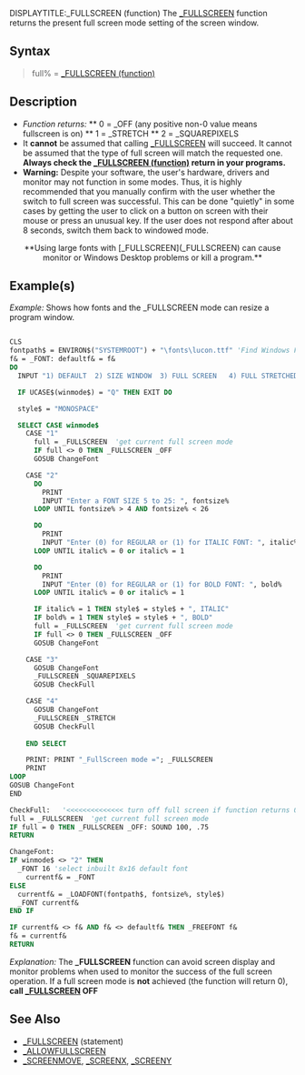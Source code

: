 DISPLAYTITLE:_FULLSCREEN (function)
The [_FULLSCREEN](_FULLSCREEN) function returns the present full screen mode setting of the screen window.


## Syntax

>  full% = [_FULLSCREEN (function)](_FULLSCREEN (function))


## Description

* *Function returns:*
** 0 = _OFF (any positive non-0 value means fullscreen is on)
** 1 = _STRETCH
** 2 = _SQUAREPIXELS
* It **cannot** be assumed that calling [_FULLSCREEN](_FULLSCREEN) will succeed. It cannot be assumed that the type of full screen will match the requested one. **Always check the [_FULLSCREEN (function)](_FULLSCREEN (function)) return in your programs.**
* **Warning:** Despite your software, the user's hardware, drivers and monitor may not function in some modes. Thus, it is highly recommended that you manually confirm with the user whether the switch to full screen was successful. This can be done "quietly" in some cases by getting the user to click on a button on screen with their mouse or press an unusual key. If the user does not respond after about 8 seconds, switch them back to windowed mode.
<center>**Using large fonts with [_FULLSCREEN](_FULLSCREEN) can cause monitor or Windows Desktop problems or kill a program.**</center>


## Example(s)

*Example:* Shows how fonts and the _FULLSCREEN mode can resize a program window.

```vb

CLS
fontpath$ = ENVIRON$("SYSTEMROOT") + "\fonts\lucon.ttf" 'Find Windows Folder Path.
f& = _FONT: defaultf& = f&
DO
  INPUT "1) DEFAULT  2) SIZE WINDOW  3) FULL SCREEN   4) FULL STRETCHED  Q) QUIT: ", winmode$

  IF UCASE$(winmode$) = "Q" THEN EXIT DO

  style$ = "MONOSPACE"

  SELECT CASE winmode$
    CASE "1"
      full = _FULLSCREEN  'get current full screen mode
      IF full <> 0 THEN _FULLSCREEN _OFF
      GOSUB ChangeFont

    CASE "2"
      DO
        PRINT
        INPUT "Enter a FONT SIZE 5 to 25: ", fontsize%
      LOOP UNTIL fontsize% > 4 AND fontsize% < 26

      DO
        PRINT
        INPUT "Enter (0) for REGULAR or (1) for ITALIC FONT: ", italic%
      LOOP UNTIL italic% = 0 or italic% = 1

      DO
        PRINT
        INPUT "Enter (0) for REGULAR or (1) for BOLD FONT: ", bold%
      LOOP UNTIL italic% = 0 or italic% = 1

      IF italic% = 1 THEN style$ = style$ + ", ITALIC"
      IF bold% = 1 THEN style$ = style$ + ", BOLD"
      full = _FULLSCREEN  'get current full screen mode
      IF full <> 0 THEN _FULLSCREEN _OFF            
      GOSUB ChangeFont

    CASE "3"
      GOSUB ChangeFont
      _FULLSCREEN _SQUAREPIXELS
      GOSUB CheckFull

    CASE "4"
      GOSUB ChangeFont
      _FULLSCREEN _STRETCH
      GOSUB CheckFull
            
    END SELECT

    PRINT: PRINT "_FullScreen mode ="; _FULLSCREEN
    PRINT
LOOP
GOSUB ChangeFont
END

CheckFull:   '<<<<<<<<<<<<<< turn off full screen if function returns 0!
full = _FULLSCREEN  'get current full screen mode 
IF full = 0 THEN _FULLSCREEN _OFF: SOUND 100, .75
RETURN

ChangeFont:
IF winmode$ <> "2" THEN
  _FONT 16 'select inbuilt 8x16 default font
    currentf& = _FONT
ELSE
  currentf& = _LOADFONT(fontpath$, fontsize%, style$)
  _FONT currentf&
END IF

IF currentf& <> f& AND f& <> defaultf& THEN _FREEFONT f&
f& = currentf&
RETURN 

```

*Explanation:* The **_FULLSCREEN** function can avoid screen display and monitor problems when used to monitor the success of the full screen operation. If a full screen mode is **not** achieved (the function will return 0), **call [_FULLSCREEN](_FULLSCREEN) OFF**


## See Also

* [_FULLSCREEN](_FULLSCREEN) (statement)
* [_ALLOWFULLSCREEN](_ALLOWFULLSCREEN)
* [_SCREENMOVE](_SCREENMOVE), [_SCREENX](_SCREENX), [_SCREENY](_SCREENY)




